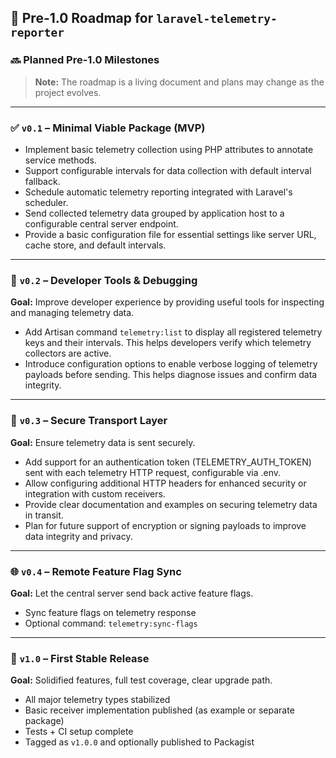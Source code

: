 ## 🧭 **Pre-1.0 Roadmap for `laravel-telemetry-reporter`**

### 🔜 Planned Pre-1.0 Milestones

> **Note:** The roadmap is a living document and plans may change as the project evolves.

---

### ✅ `v0.1` – Minimal Viable Package (MVP)

* Implement basic telemetry collection using PHP attributes to annotate service methods.
* Support configurable intervals for data collection with default interval fallback.
* Schedule automatic telemetry reporting integrated with Laravel's scheduler.
* Send collected telemetry data grouped by application host to a configurable central server endpoint.
* Provide a basic configuration file for essential settings like server URL, cache store, and default intervals.

---

### 🧪 `v0.2` – Developer Tools & Debugging

**Goal:** Improve developer experience by providing useful tools for inspecting and managing telemetry data.

* Add Artisan command `telemetry:list` to display all registered telemetry keys and their intervals. This helps developers verify which telemetry collectors are active.
* Introduce configuration options to enable verbose logging of telemetry payloads before sending. This helps diagnose issues and confirm data integrity.

---

### 🔐 `v0.3` – Secure Transport Layer

**Goal:** Ensure telemetry data is sent securely.

* Add support for an authentication token (TELEMETRY_AUTH_TOKEN) sent with each telemetry HTTP request, configurable via .env.
* Allow configuring additional HTTP headers for enhanced security or integration with custom receivers.
* Provide clear documentation and examples on securing telemetry data in transit.
* Plan for future support of encryption or signing payloads to improve data integrity and privacy.

---

### 🌐 `v0.4` – Remote Feature Flag Sync

**Goal:** Let the central server send back active feature flags.

* Sync feature flags on telemetry response
* Optional command: `telemetry:sync-flags`

---

### 🚀 `v1.0` – First Stable Release

**Goal:** Solidified features, full test coverage, clear upgrade path.

* All major telemetry types stabilized
* Basic receiver implementation published (as example or separate package)
* Tests + CI setup complete
* Tagged as `v1.0.0` and optionally published to Packagist
